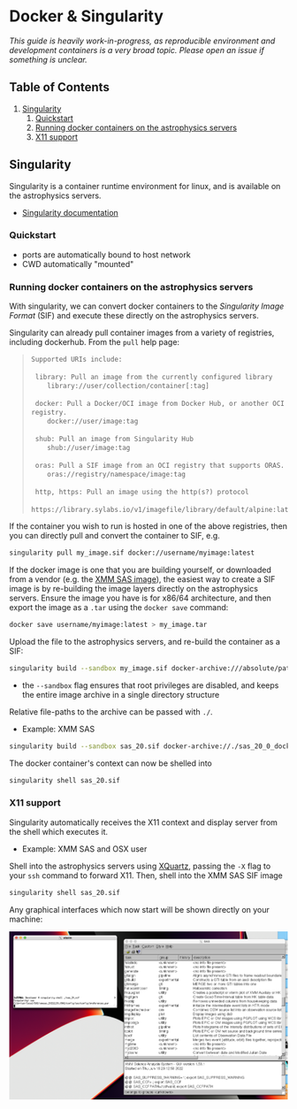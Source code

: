 # Docker & Singularity

*This guide is heavily work-in-progress, as reproducible environment and development containers is a very broad topic. Please open an issue if something is unclear.*

<!--BEGIN TOC-->
## Table of Contents
1. [Singularity](#singularity)
    1. [Quickstart](#quickstart)
    2. [Running docker containers on the astrophysics servers](#running-docker-containers-on-the-astrophysics-servers)
    3. [X11 support](#x11-support)

<!--END TOC-->

## Singularity <a id="toc-tag-mdtoc" name="singularity"></a>

Singularity is a container runtime environment for linux, and is available on the astrophysics servers.

- [Singularity documentation](https://docs.sylabs.io/guides/3.7/user-guide/)

### Quickstart <a id="toc-tag-mdtoc" name="quickstart"></a>

- ports are automatically bound to host network
- CWD automatically "mounted"

### Running docker containers on the astrophysics servers <a id="toc-tag-mdtoc" name="running-docker-containers-on-the-astrophysics-servers"></a>

With singularity, we can convert docker containers to the *Singularity Image Format* (SIF) and execute these directly on the astrophysics servers.

Singularity can already pull container images from a variety of registries, including dockerhub. From the `pull` help page:

> ```
> Supported URIs include:
> 
>  library: Pull an image from the currently configured library
>     library://user/collection/container[:tag]
>
>  docker: Pull a Docker/OCI image from Docker Hub, or another OCI registry.
>     docker://user/image:tag
>   
>  shub: Pull an image from Singularity Hub
>     shub://user/image:tag
>
>  oras: Pull a SIF image from an OCI registry that supports ORAS.
>     oras://registry/namespace/image:tag
>
>  http, https: Pull an image using the http(s?) protocol
>     https://library.sylabs.io/v1/imagefile/library/default/alpine:latest
> ```

If the container you wish to run is hosted in one of the above registries, then you can directly pull and convert the container to SIF, e.g.

```bash 
singularity pull my_image.sif docker://username/myimage:latest
```

If the docker image is one that you are building yourself, or downloaded from a vendor (e.g. the [XMM SAS image](https://github.com/astro-group-bristol/astro-software-installers/blob/main/sas/README.md)), the easiest way to create a SIF image is by re-building the image layers directly on the astrophysics servers. Ensure the image you have is for x86/64 architecture, and then export the image as a `.tar` using the `docker save` command:

```bash
docker save username/myimage:latest > my_image.tar
```

Upload the file to the astrophysics servers, and re-build the container as a SIF:

```bash
singularity build --sandbox my_image.sif docker-archive:///absolute/path/to/file
```
- the `--sandbox` flag ensures that root privileges are disabled, and keeps the entire image archive in a single directory structure

Relative file-paths to the archive can be passed with `./`.
- Example: XMM SAS
```bash
singularity build --sandbox sas_20.sif docker-archive://./sas_20_0_docker.tar 
```

The docker container's context can now be shelled into
```bash
singularity shell sas_20.sif
```

### X11 support <a id="toc-tag-mdtoc" name="x11-support"></a>

Singularity automatically receives the X11 context and display server from the shell which executes it.

- Example: XMM SAS and OSX user

Shell into the astrophysics servers using [XQuartz](https://www.xquartz.org/), passing the `-X` flag to your `ssh` command to forward X11. Then, shell into the XMM SAS SIF image

```bash
singularity shell sas_20.sif
```

Any graphical interfaces which now start will be shown directly on your machine:

<p align="center">
<img width="800" src="../assets/X11-XMM-SAS.png"/>
</p>
